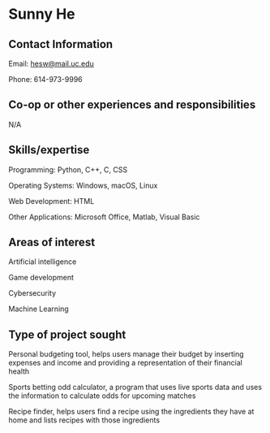 # Sunny He 

## Contact Information

Email: hesw@mail.uc.edu

Phone: 614-973-9996

## Co-op or other experiences and responsibilities 

N/A 

## Skills/expertise 

Programming: Python, C++, C, CSS  

Operating Systems: Windows, macOS, Linux 

Web Development: HTML 

Other Applications: Microsoft Office, Matlab, Visual Basic 

## Areas of interest 

Artificial intelligence 

Game development 

Cybersecurity 

Machine Learning 

## Type of project sought 

Personal budgeting tool, helps users manage their budget by inserting expenses and income and providing a representation of their financial health 

Sports betting odd calculator, a program that uses live sports data and uses the information to calculate odds for upcoming matches  

Recipe finder, helps users find a recipe using the ingredients they have at home and lists recipes with those ingredients 

 
